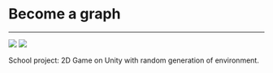 # Become a graph
***
<img src="https://img.shields.io/badge/unity-%23000000.svg?style=for-the-badge&logo=unity&logoColor=white"> <img src="https://img.shields.io/badge/c%23-%23239120.svg?style=for-the-badge&logo=csharp&logoColor=white">

School project: 2D Game on Unity with random generation of environment. 
